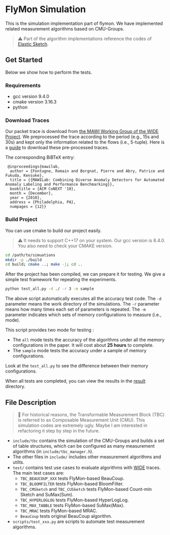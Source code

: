 # FlyMon Simulation

This is the simulation implementation part of flymon. We have implemented related measurement algorithms based on CMU-Groups. 

> ⚠️ Part of the algorithm implementations reference the codes of [Elastic Sketch](https://github.com/BlockLiu/ElasticSketchCode).

## Get Started

Below we show how to perform the tests. 

### Requirements

* gcc version 9.4.0
* cmake version 3.16.3
* python

### Download Traces

Our packet trace is download from [the MAWI Working Group of the WIDE Project](http://mawi.wide.ad.jp/mawi/). 
We preprocessed the trace according to the period (e.g., 15s and 30s) and kept only the information related to the flows (i.e., 5-tuple).
Here is a [guide](./data/README.md) to download these pre-processed traces.

The corresponding BiBTeX entry:
```
 @inproceedings{mawilab,
  author = {Fontugne, Romain and Borgnat, Pierre and Abry, Patrice and Fukuda, Kensuke},
  title = {{MAWILab: Combining Diverse Anomaly Detectors for Automated Anomaly Labeling and Performance Benchmarking}},
  booktitle = {ACM CoNEXT '10},
  month = {December},
  year = {2010},
  address = {Philadelphia, PA},
  numpages = {12}}
```

### Build Project

You can use cmake to build our project easily.

> ⚠️ It needs to support C++17 on your system. Our gcc version is 8.4.0. You also need to check your CMAKE version.

```bash
cd /path/to/simuations
mkdir -p ./build
cd build; cmake ..; make -j; cd ..
```

After the project has been compiled, we can prepare it for testing. We give a simple test framework for repeating the experiments.

```bash
python test_all.py -d ./ -r 3 -m sample
```

The above script automatically executes all the accuracy test code.
The `-d` parameter means the work directory of the simulations.
The `-r` parameter means how many times each set of parameters is repeated.
The `-m` parameter indicates which sets of memory configurations to measure (i.e., mode).

This script provides two mode for testing : 

* The `all` mode tests the accuracy of the algorithms under all the memory configurations in the paper. It will cost about **25 hours** to complete. 
* The `sample` mode tests the accuracy under a sample of memory configurations. 

Look at the `test_all.py` to see the difference between their memory configurations.
 
When all tests are completed, you can view the results in the [result](./result/) directory. 

## File Description

> 🔔 For historical reasons, the Transformable Measurement Block (TBC) is referred to as Composable Measurement Unit (CMU). This simulation codes are extremely ugly. Maybe I am interested in refactoring it step by step in the future.

* `include/tbc` contains the simulation of the CMU-Groups and builds a set of table structures, which can be configured as many measurement algorithms (in `include/tbc_manager.h`).
* The other files in `include/` includes other measurement algorithms and utilts.
* `test/` contains test use cases to evaluate algorithms with [WIDE](http://mawi.wide.ad.jp/mawi/) traces. The main test cases are:
    * `TBC_BEAUCOUP_XXX` tests FlyMon-based BeauCoup.
    * `TBC_BLOOMFILTER` tests FlyMon-based BloomFilter.
    * `TBC_CMSketch` and `TBC_CUSketch` tests FlyMon-based Count-min Sketch and SuMax(Sum).
    * `TBC_HYPERLOGLOG` tests FlyMon-based HyperLogLog.
    * `TBC_MAX_TABBLE` tests FlyMon-based SuMax(Max).
    * `TBC_MRAC` tests FlyMon-based MRAC.
    * `BeauCoup` tests original BeauCoup algorithm.
* `scripts/test_xxx.py` are scripts to automate test measurement algorithms.